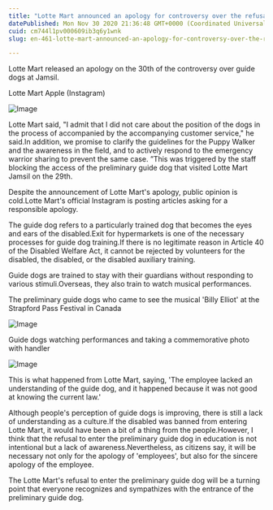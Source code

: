 ```yaml
---
title: "Lotte Mart announced an apology for controversy over the refusal to enter the preliminary guide through SNS"
datePublished: Mon Nov 30 2020 21:36:48 GMT+0000 (Coordinated Universal Time)
cuid: cm744l1pv000609ib3q6y1wnk
slug: en-461-lotte-mart-announced-an-apology-for-controversy-over-the-refusal-to-enter-the-preliminary-guide-through-sns

---
```



Lotte Mart released an apology on the 30th of the controversy over guide dogs at Jamsil.

Lotte Mart Apple (Instagram)

![Image](https://cdn.hashnode.com/res/hashnode/image/upload/v1739498643965/28a22b9a-2fbe-401a-995b-f5cce70bb06c.png)

Lotte Mart said, "I admit that I did not care about the position of the dogs in the process of accompanied by the accompanying customer service," he said.In addition, we promise to clarify the guidelines for the Puppy Walker and the awareness in the field, and to actively respond to the emergency warrior sharing to prevent the same case. ”This was triggered by the staff blocking the access of the preliminary guide dog that visited Lotte Mart Jamsil on the 29th.

Despite the announcement of Lotte Mart's apology, public opinion is cold.Lotte Mart's official Instagram is posting articles asking for a responsible apology.

The guide dog refers to a particularly trained dog that becomes the eyes and ears of the disabled.Exit for hypermarkets is one of the necessary processes for guide dog training.If there is no legitimate reason in Article 40 of the Disabled Welfare Act, it cannot be rejected by volunteers for the disabled, the disabled, or the disabled auxiliary training.

Guide dogs are trained to stay with their guardians without responding to various stimuli.Overseas, they also train to watch musical performances.

The preliminary guide dogs who came to see the musical 'Billy Elliot' at the Strapford Pass Festival in Canada

![Image](https://cdn.hashnode.com/res/hashnode/image/upload/v1739498646653/9c0d96ca-0f5e-40f7-98fa-8143dd99a47b.png)

Guide dogs watching performances and taking a commemorative photo with handler

![Image](https://cdn.hashnode.com/res/hashnode/image/upload/v1739498649602/a3fd58ae-419f-41a3-a2c2-84a1a6e1459d.png)

This is what happened from Lotte Mart, saying, 'The employee lacked an understanding of the guide dog, and it happened because it was not good at knowing the current law.'

Although people's perception of guide dogs is improving, there is still a lack of understanding as a culture.If the disabled was banned from entering Lotte Mart, it would have been a bit of a thing from the people.However, I think that the refusal to enter the preliminary guide dog in education is not intentional but a lack of awareness.Nevertheless, as citizens say, it will be necessary not only for the apology of 'employees', but also for the sincere apology of the employee.

The Lotte Mart's refusal to enter the preliminary guide dog will be a turning point that everyone recognizes and sympathizes with the entrance of the preliminary guide dog.